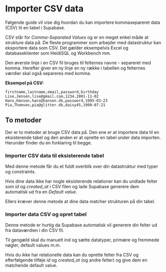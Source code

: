 # Importer CSV data
Følgende guide vil vise dig hvordan du kan importere kommasepareret data (CSV) til en tabel i Supabase.

CSV står for *Comma-Separated Values* og er en meget enkel måde at strukture data på. De fleste programmer som arbejder med datastruktur kan eksportere data som CSV. Det gælder eksempelvis Excel og databaseklienter som HeidiSQL og Workbench mm. 

Den øverste linje i en CSV fil bruges til felternes navne - separeret med komma. Herefter giver en ny linje en ny række i tabellen og felternes værdier skal også separeres med komma.

**Eksempel på CSV:**
```csv
firstname,lastname,email,password,birthday
Lise,Jensen,lise@gmail.com,1234,2001-11-02
Hans,Hansen,hans@hansen.dk,password,1995-03-23
Pia,Thomsen,pia@glitter.dk,daisy45,1999-07-21
```
## To metoder
Der er to metoder at bruge CSV data på. Den ene er at importere data til en eksisterende tabel og den anden er at oprette en tabel under data importen. Herunder finder du en forklaring til begge. 

### Importer CSV data til eksisterende tabel
Med denne metode får du et fuldt overblik over din datastruktur med typer og constraints. 

Hvis dine data ikke har nogle eksisterende relationer kan du undlade felter som *id* og *created_at* i CSV filen og lade Supabase generere dem automatisk ud fra en *Default value*.

Ellers kræver denne metode at dine data matcher strukturen på din tabel.

### Importer data CSV og opret tabel
Denne metode er hurtig da Supabase automatisk vil generere din felter ud fra dataværdien i din CSV fil. 

Til gengæld skal du manuelt ind og sætte datatyper, primære og fremmede nøgler, default values m.m.

Hvis du ikke har relationelle data kan du oprette felter fra CSV og efterfølgende tilføje *id* og *created_at* (og andre felter) og give dem en matchende default value.